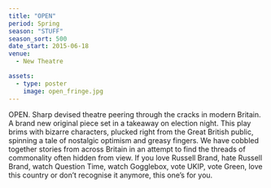 ```yaml
---
title: "OPEN"
period: Spring
season: "STUFF"
season_sort: 500
date_start: 2015-06-18
venue:
  - New Theatre

assets:
  - type: poster
    image: open_fringe.jpg
---
```


OPEN. Sharp devised theatre peering through the cracks in modern Britain. A brand new original piece set in a takeaway on election night. This play brims with bizarre characters, plucked right from the Great British public, spinning a tale of nostalgic optimism and greasy fingers. We have cobbled together stories from across Britain in an attempt to find the threads of commonality often hidden from view. If you love Russell Brand, hate Russell Brand, watch Question Time, watch Gogglebox, vote UKIP, vote Green, love this country or don’t recognise it anymore, this one’s for you.

